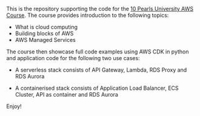This is the repository supporting the code for the [10 Pearls University AWS Course](https://10pearlsuniversity.org). 
The course provides introduction to the following topics:
- What is cloud computing
- Building blocks of AWS
- AWS Managed Services

The course then showcase full code examples using AWS CDK in python and application code for the following two use cases:

- A serverless stack consists of API Gateway, Lambda, RDS Proxy and RDS Aurora

- A containerised stack consists of Application Load Balancer, ECS Cluster, API as container and RDS Aurora

Enjoy!

